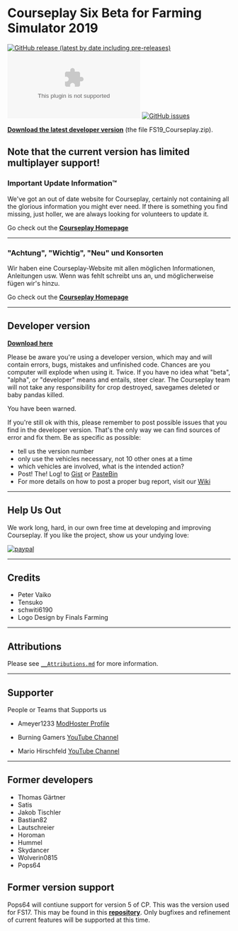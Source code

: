 # Courseplay Six Beta for Farming Simulator 2019
[![GitHub release (latest by date including pre-releases)](https://img.shields.io/github/v/release/courseplay/Courseplay?include_prereleases&style=flat-square)](https://github.com/Courseplay/courseplay/releases/latest) [![GitHub Pre-Releases (by Asset)](https://img.shields.io/github/downloads-pre/Courseplay/courseplay/latest/FS19_Courseplay.zip?style=flat-square)](https://github.com/Courseplay/courseplay/releases/latest/download/FS19_Courseplay.zip) [![GitHub issues](https://img.shields.io/github/issues/Courseplay/courseplay?style=flat-square)](https://github.com/Courseplay/courseplay/issues)

 **[Download the latest developer version](https://github.com/Courseplay/courseplay/releases/latest)** (the file FS19_Courseplay.zip).

## Note that the current version has limited multiplayer support!

### Important Update Information™
We've got an out of date website for Courseplay, certainly not containing all the glorious information you might ever need. If there is something you find missing, just holler, we are always looking for volunteers to update it.

Go check out the **[Courseplay Homepage][CP Website Link]**

----
### "Achtung", "Wichtig", "Neu" und Konsorten
Wir haben eine Courseplay-Website mit allen möglichen Informationen, Anleitungen usw. Wenn was fehlt schreibt uns an, und möglicherweise fügen wir's hinzu.

Go check out the **[Courseplay Homepage][CP Website Link]**

[CP Website Link]: http://courseplay.github.com/courseplay/
___

## Developer version 

**[Download here](https://github.com/Courseplay/courseplay/releases/latest)**

Please be aware you're using a developer version, which may and will contain errors, bugs, mistakes and unfinished code. Chances are you computer will explode when using it. Twice. If you have no idea what "beta", "alpha", or "developer" means and entails, steer clear. The Courseplay team will not take any responsibility for crop destroyed, savegames deleted or baby pandas killed. 

You have been warned.

If you're still ok with this, please remember to post possible issues that you find in the developer version. That's the only way we can find sources of error and fix them. 
Be as specific as possible:

* tell us the version number
* only use the vehicles necessary, not 10 other ones at a time
* which vehicles are involved, what is the intended action?
* Post! The! Log! to [Gist](https://gist.github.com/) or [PasteBin](http://pastebin.com/)
* For more details on how to post a proper bug report, visit our [Wiki](https://github.com/Courseplay/courseplay/wiki)

___
## Help Us Out

We work long, hard, in our own free time at developing and improving Courseplay. If you like the project, show us your undying love:

[![paypal](https://www.paypalobjects.com/en_US/i/btn/btn_donateCC_LG.gif)](https://www.paypal.com/cgi-bin/webscr?cmd=_donations&business=7PDM2P6HQ5D56&item_name=Promote+the+development+of+Courseplay&currency_code=EUR&source=url)

___

## Credits  
* Peter Vaiko
* Tensuko
* schwiti6190
* Logo Design by Finals Farming
___

## Attributions
Please see [`__Attributions.md`](https://github.com/Courseplay/courseplay/blob/master/__Attributions.md) for more information.
___

## Supporter

People or Teams that Supports us

* Ameyer1233 [ModHoster Profile](https://www.modhoster.de/community/user/meyer123) 

* Burning Gamers [YouTube Channel](https://www.youtube.com/c/BurningGamersde/featured)

* Mario Hirschfeld [YouTube Channel](https://www.youtube.com/c/MarioHirschfeld/featured)
___


## Former developers
* Thomas Gärtner
* Satis
* Jakob Tischler  
* Bastian82
* Lautschreier
* Horoman
* Hummel
* Skydancer
* Wolverin0815
* Pops64

## Former version support
Pops64 will contiune support for version 5 of CP. This was the version used for FS17. This may be found in this **[repository](https://github.com/pops64/courseplay)**. Only bugfixes and refinement of current features will be supported at this time.

